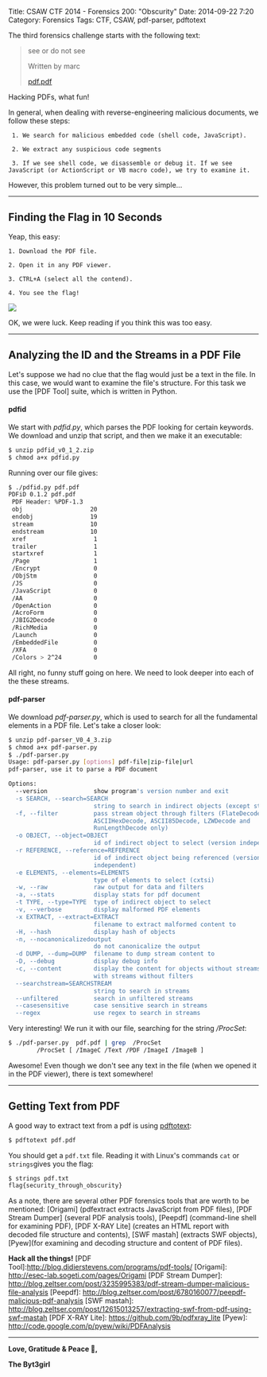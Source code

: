 Title:   CSAW CTF 2014 - Forensics 200: "Obscurity"
Date: 2014-09-22 7:20
Category: Forensics
Tags: CTF, CSAW, pdf-parser, pdftotext




The third forensics challenge starts with the following text:

> see or do not see
>
> Written by marc
>
> [pdf.pdf]
>


Hacking PDFs, what fun!


In general, when dealing with reverse-engineering malicious documents, we follow these steps:

     1. We search for malicious embedded code (shell code, JavaScript).

     2. We extract any suspicious code segments

     3. If we see shell code, we disassemble or debug it. If we see JavaScript (or ActionScript or VB macro code), we try to examine it.


However, this problem turned out to be very simple...

---

## Finding the Flag in 10 Seconds

Yeap, this easy:


    1. Download the PDF file.

    2. Open it in any PDF viewer.

    3. CTRL+A (select all the contend).

    4. You see the flag!

![](http://i.imgur.com/b03EehK.png)

OK, we were luck. Keep reading if you think this was too easy.



----

## Analyzing the ID and the Streams in a PDF File

Let's suppose we had no clue that the flag would just be a text in the file. In this case, we would want to examine the file's structure. For this task we use the [PDF Tool] suite, which is written in Python.

#### pdfid

We start with *pdfid.py*, which parses the PDF  looking for certain  keywords. We download and unzip that script, and then we make it an executable:

```sh
$ unzip pdfid_v0_1_2.zip
$ chmod a+x pdfid.py
```

Running over our file gives:
```sh
$ ./pdfid.py pdf.pdf
PDFiD 0.1.2 pdf.pdf
 PDF Header: %PDF-1.3
 obj                   20
 endobj                19
 stream                10
 endstream             10
 xref                   1
 trailer                1
 startxref              1
 /Page                  1
 /Encrypt               0
 /ObjStm                0
 /JS                    0
 /JavaScript            0
 /AA                    0
 /OpenAction            0
 /AcroForm              0
 /JBIG2Decode           0
 /RichMedia             0
 /Launch                0
 /EmbeddedFile          0
 /XFA                   0
 /Colors > 2^24         0
```

All right, no funny stuff going on here. We need to look deeper into each of the these streams.

#### pdf-parser

We download *pdf-parser.py*, which is used to search for all the fundamental elements in a PDF file. Let's take a closer look:

```sh
$ unzip pdf-parser_V0_4_3.zip
$ chmod a+x pdf-parser.py
$ ./pdf-parser.py
Usage: pdf-parser.py [options] pdf-file|zip-file|url
pdf-parser, use it to parse a PDF document

Options:
  --version             show program's version number and exit
  -s SEARCH, --search=SEARCH
                        string to search in indirect objects (except streams)
  -f, --filter          pass stream object through filters (FlateDecode,
                        ASCIIHexDecode, ASCII85Decode, LZWDecode and
                        RunLengthDecode only)
  -o OBJECT, --object=OBJECT
                        id of indirect object to select (version independent)
  -r REFERENCE, --reference=REFERENCE
                        id of indirect object being referenced (version
                        independent)
  -e ELEMENTS, --elements=ELEMENTS
                        type of elements to select (cxtsi)
  -w, --raw             raw output for data and filters
  -a, --stats           display stats for pdf document
  -t TYPE, --type=TYPE  type of indirect object to select
  -v, --verbose         display malformed PDF elements
  -x EXTRACT, --extract=EXTRACT
                        filename to extract malformed content to
  -H, --hash            display hash of objects
  -n, --nocanonicalizedoutput
                        do not canonicalize the output
  -d DUMP, --dump=DUMP  filename to dump stream content to
  -D, --debug           display debug info
  -c, --content         display the content for objects without streams or
                        with streams without filters
  --searchstream=SEARCHSTREAM
                        string to search in streams
  --unfiltered          search in unfiltered streams
  --casesensitive       case sensitive search in streams
  --regex               use regex to search in streams
```

Very interesting! We run it with our file, searching for the string */ProcSet*:
```sh
$ ./pdf-parser.py  pdf.pdf | grep  /ProcSet
        /ProcSet [ /ImageC /Text /PDF /ImageI /ImageB ]
```
Awesome! Even though we don't see any text in the file (when we opened it in the PDF viewer), there is text somewhere!


-------------

## Getting Text from PDF


A good way to extract text from a pdf is using [pdftotext]:

```sh
$ pdftotext pdf.pdf
```

You should get a ```pdf.txt``` file. Reading it with Linux's commands ```cat``` or ```strings```gives you the flag:

```sh
$ strings pdf.txt
flag{security_through_obscurity}
```

As a note, there are several other PDF forensics tools that are worth to be mentioned: [Origami] (pdfextract extracts JavaScript from PDF files), [PDF Stream Dumper] (several PDF analysis tools), [Peepdf] (command-line shell for examining PDF), [PDF X-RAY Lite] (creates an HTML report with decoded file structure and contents), [SWF mastah] (extracts SWF objects), [Pyew](for examining and decoding structure and content of PDF files).





**Hack all the things!**
[PDF Tool]:http://blog.didierstevens.com/programs/pdf-tools/
[Origami]: http://esec-lab.sogeti.com/pages/Origami
[PDF Stream Dumper]: http://blog.zeltser.com/post/3235995383/pdf-stream-dumper-malicious-file-analysis
[Peepdf]: http://blog.zeltser.com/post/6780160077/peepdf-malicious-pdf-analysis
[SWF mastah]: http://blog.zeltser.com/post/12615013257/extracting-swf-from-pdf-using-swf-mastah
[PDF X-RAY Lite]: https://github.com/9b/pdfxray_lite
[Pyew]: http://code.google.com/p/pyew/wiki/PDFAnalysis

[this website]: http://blog.didierstevens.com/programs/pdf-tools/
[pdf-tools]: https://apps.fedoraproject.org/packages/pdf-tools
[pdf.pdf]: https://ctf.isis.poly.edu/static/uploads/883c7046854e04138c55680ffde90a61/pdf.pdf
[pdftotext]: http://en.wikipedia.org/wiki/Pdftotext


----

**Love, Gratitude & Peace 🌺,**

**The Byt3girl**